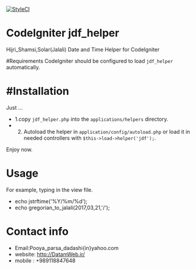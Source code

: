 [![StyleCI](https://styleci.io/repos/80719967/shield?branch=analysis-8Qjo1P)](https://styleci.io/repos/80719967)
# CodeIgniter jdf_helper
Hijri_Shamsi,Solar(Jalali) Date and Time Helper for CodeIgniter

#Requirements
CodeIgniter should be configured to load `jdf_helper` automatically.

#Installation
=============
Just ...

- 1.copy `jdf_helper.php` into the `applications/helpers` directory.
- 2. Autoload the helper in `application/config/autoload.php` or load it in needed controllers with `$this->load->helper('jdf');`.

Enjoy now.

Usage
=====
For example, typing in the view file.

- echo jstrftime('%Y/%m/%d');
- echo gregorian_to_jalali(2017,03,21,'/');

Contact info
============
- Email:Pooya_parsa_dadashi{in}yahoo.com
- website: http://DatamWeb.ir/
- mobile : +989118847648
